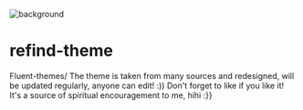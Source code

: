![background](https://user-images.githubusercontent.com/108963756/188400696-5e9d5338-d7e3-438d-91d0-9fd02c70988f.png)
# refind-theme
Fluent-themes/
The theme is taken from many sources and redesigned, will be updated regularly, anyone can edit! :))
Don't forget to like if you like it! It's a source of spiritual encouragement to me, hihi :}}
